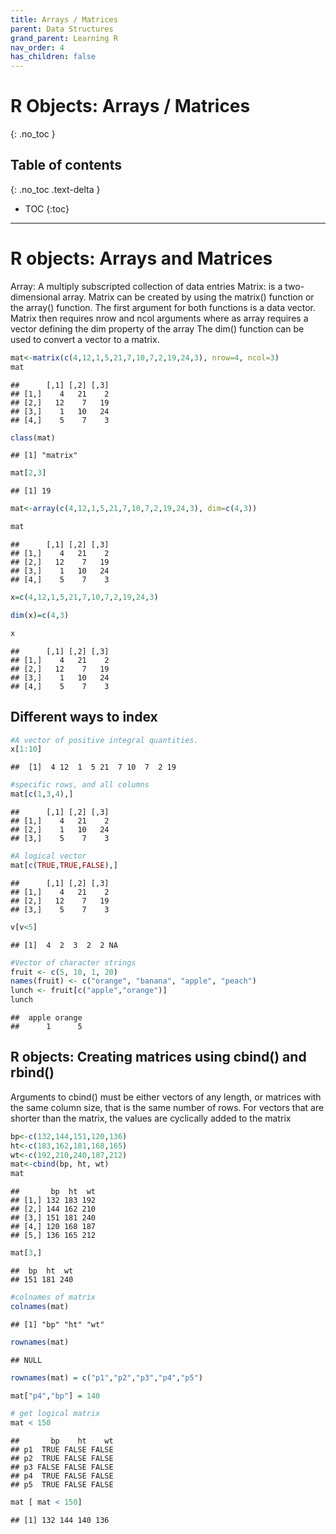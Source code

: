 ```yaml
---
title: Arrays / Matrices
parent: Data Structures
grand_parent: Learning R
nav_order: 4
has_children: false
---
```


# R Objects: Arrays / Matrices
{: .no_toc }


## Table of contents
{: .no_toc .text-delta }

- TOC
{:toc}

---

# R objects: Arrays and Matrices

Array: A multiply subscripted collection of data entries Matrix: is a two-dimensional array. Matrix can be created by using the matrix\(\) function or the array\(\) function. The first argument for both functions is a data vector. Matrix then requires nrow and ncol arguments where as array requires a vector defining the dim property of the array The dim\(\) function can be used to convert a vector to a matrix.

```r
mat<-matrix(c(4,12,1,5,21,7,10,7,2,19,24,3), nrow=4, ncol=3)
mat
```

```
##      [,1] [,2] [,3]
## [1,]    4   21    2
## [2,]   12    7   19
## [3,]    1   10   24
## [4,]    5    7    3
```

```r
class(mat)
```

```
## [1] "matrix"
```

```r
mat[2,3]
```

```
## [1] 19
```

```r
mat<-array(c(4,12,1,5,21,7,10,7,2,19,24,3), dim=c(4,3))

mat
```

```
##      [,1] [,2] [,3]
## [1,]    4   21    2
## [2,]   12    7   19
## [3,]    1   10   24
## [4,]    5    7    3
```

```r
x=c(4,12,1,5,21,7,10,7,2,19,24,3)

dim(x)=c(4,3)

x
```

```
##      [,1] [,2] [,3]
## [1,]    4   21    2
## [2,]   12    7   19
## [3,]    1   10   24
## [4,]    5    7    3
```

## Different ways to index

```r
#A vector of positive integral quantities.
x[1:10]
```

```
##  [1]  4 12  1  5 21  7 10  7  2 19
```

```r
#specific rows, and all columns
mat[c(1,3,4),]
```

```
##      [,1] [,2] [,3]
## [1,]    4   21    2
## [2,]    1   10   24
## [3,]    5    7    3
```

```r
#A logical vector
mat[c(TRUE,TRUE,FALSE),]
```

```
##      [,1] [,2] [,3]
## [1,]    4   21    2
## [2,]   12    7   19
## [3,]    5    7    3
```

```r
v[v<5]
```

```
## [1]  4  2  3  2  2 NA
```

```r
#Vector of character strings
fruit <- c(5, 10, 1, 20)
names(fruit) <- c("orange", "banana", "apple", "peach")
lunch <- fruit[c("apple","orange")]
lunch
```

```
##  apple orange
##      1      5
```

## R objects: Creating matrices using cbind\(\) and rbind\(\)

Arguments to cbind\(\) must be either vectors of any length, or matrices with the same column size, that is the same number of rows. For vectors that are shorter than the matrix, the values are cyclically added to the matrix

```r
bp<-c(132,144,151,120,136)
ht<-c(183,162,181,168,165)
wt<-c(192,210,240,187,212)
mat<-cbind(bp, ht, wt)
mat
```

```
##       bp  ht  wt
## [1,] 132 183 192
## [2,] 144 162 210
## [3,] 151 181 240
## [4,] 120 168 187
## [5,] 136 165 212
```

```r
mat[3,]
```

```
##  bp  ht  wt
## 151 181 240
```

```r
#colnames of matrix
colnames(mat)
```

```
## [1] "bp" "ht" "wt"
```

```r
rownames(mat)
```

```
## NULL
```

```r
rownames(mat) = c("p1","p2","p3","p4","p5")

mat["p4","bp"] = 140

# get logical matrix
mat < 150
```

```
##       bp    ht    wt
## p1  TRUE FALSE FALSE
## p2  TRUE FALSE FALSE
## p3 FALSE FALSE FALSE
## p4  TRUE FALSE FALSE
## p5  TRUE FALSE FALSE
```

```r
mat [ mat < 150]
```

```
## [1] 132 144 140 136
```
